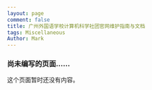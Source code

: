 ```yaml
---
layout: page
comment: false
title: 广州外国语学校计算机科学社团官网维护指南与文档
tags: Miscellaneous
Author: Mark
---
```


<div class="error">
    <h3>尚未编写的页面……</h3>
    <p>这个页面暂时还没有内容。</p>
</div>